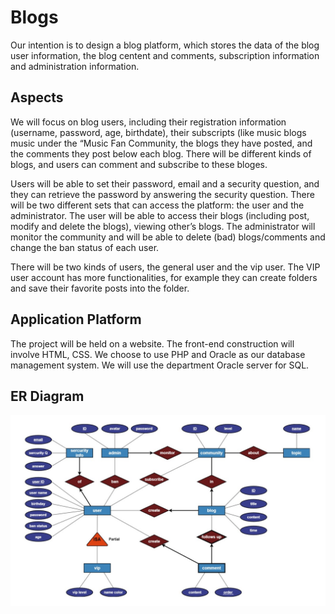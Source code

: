 # Blogs #
Our intention is to design a blog platform, which stores the data of the blog user information, the blog centent and comments, subscription information and administration information.

## Aspects ##
We will focus on blog users, including their registration information (username, password, age, birthdate), their subscripts (like music  blogs music under the “Music Fan Community, the blogs they have posted, and the comments they post below each blog. There will be different kinds of blogs, and users can comment and subscribe to these bloges.

Users will be able to set their password, email and a security question, and they can retrieve the password by answering the security question.
There will be two different sets that can access the platform: the user and the administrator. The user will be able to access their blogs (including post, modify and delete the blogs), viewing other’s blogs.  The administrator will monitor the community and will be able to delete (bad) blogs/comments and change the ban status of each user.

There will be two kinds of users, the general user and the vip user. The VIP user account has more functionalities, for example they can create folders and save their favorite posts into the folder.


## Application Platform ##
The project will be held on a website. The front-end construction will involve HTML, CSS. We choose to use PHP and Oracle as our database management system. We will use the department Oracle server for SQL.

## ER Diagram ##
![avatar](/figs/ER_Diagram.jpg)